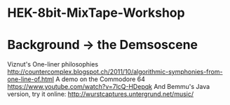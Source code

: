 # HEK-8bit-MixTape-Workshop



# Background -> the Demsoscene
Viznut's One-liner philosophies
http://countercomplex.blogspot.ch/2011/10/algorithmic-symphonies-from-one-line-of.html
A demo on the Commodore 64
https://www.youtube.com/watch?v=7lcQ-HDepqk
And Bemmu's Java version, try it online:
http://wurstcaptures.untergrund.net/music/
